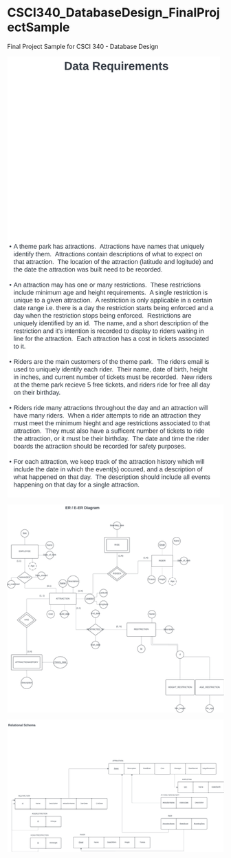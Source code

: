 # CSCI340_DatabaseDesign_FinalProjectSample
Final Project Sample for CSCI 340 - Database Design

![alt text](Requirements.png "Requirements")

![alt text](ERDiagram.png "ER Model")

![alt text](RelationalSchema.png "ER Model")